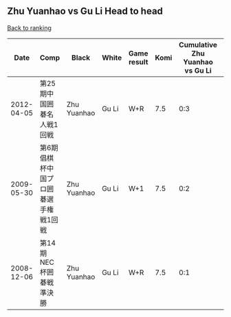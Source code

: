 ## Zhu Yuanhao vs Gu Li Head to head

[Back to ranking](../../index.md)




| **Date** | **Comp** | **Black** | **White** | **Game result** | **Komi** | **Cumulative Zhu Yuanhao vs Gu Li** | **Zhu Yuanhao streak** | **Gu Li streak** | 
| --- | --- | --- | --- | --- | --- | --- | --- | --- |
| 2012-04-05 | 第25期中国囲碁名人戦1回戦 | Zhu Yuanhao | Gu Li | W+R | 7.5 | 0:3 | 0 | 3 | 
| 2009-05-30 | 第6期倡棋杯中国プロ囲碁選手権戦1回戦 | Zhu Yuanhao | Gu Li | W+1 | 7.5 | 0:2 | 0 | 2 | 
| 2008-12-06 | 第14期NEC杯囲碁戦準決勝 | Zhu Yuanhao | Gu Li | W+R | 7.5 | 0:1 | 0 | 1 |




